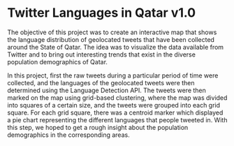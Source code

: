 Twitter Languages in Qatar v1.0
==========================


The objective of this project was to create an interactive map that shows the language distribution of geolocated tweets that have been collected around the State of Qatar. The idea was to visualize the data available from Twitter and to bring out interesting trends that exist in the diverse population demographics of Qatar.

In this project, first the raw tweets during a particular period of time were collected, and the languages of the geolocated tweets were then determined using the Language Detection API. The tweets were then marked on the map using grid-based clustering, where the map was divided into squares of a certain size, and the tweets were grouped into each grid square. For each grid square, there was a centroid marker which displayed a pie chart representing the different languages that people tweeted in. With this step, we hoped to get a rough insight about the population demographics in the corresponding areas.
